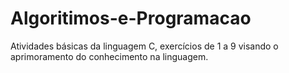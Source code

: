 # Algoritimos-e-Programacao
Atividades básicas da linguagem C, exercícios de 1 a 9 visando o aprimoramento do conhecimento na linguagem.
